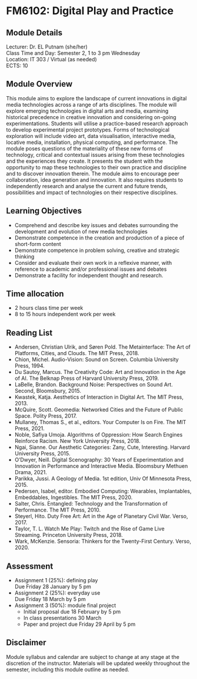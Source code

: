 # FM6102: Digital Play and Practice

## Module Details

Lecturer: Dr. EL Putnam (she/her)  
Class Time and Day: Semester 2, 1 to 3 pm Wednesday  
Location: IT 303 / Virtual (as needed)  
ECTS: 10

## Module Overview

This module aims to explore the landscape of current innovations in digital media technologies across a range of arts disciplines. The module will explore emerging technologies in digital arts and media, examining historical precedence in creative innovation and considering on-going experimentations. Students will utilise a practice-based research approach to develop experimental project prototypes. Forms of technological exploration will include video art, data visualisation, interactive media, locative media, installation, physical computing, and performance. The module poses questions of the materiality of these new forms of technology, critical and contextual issues arising from these technologies and the experiences they create. It presents the student with the opportunity to map these technologies to their own practice and discipline and to discover innovation therein. The module aims to encourage peer collaboration, idea generation and innovation. It also requires students to independently research and analyse the current and future trends, possibilities and impact of technologies on their respective disciplines.

## Learning Objectives

- Comprehend and describe key issues and debates surrounding the development and evolution of new media technologies
- Demonstrate competence in the creation and production of a piece of short-form content
- Demonstrate competence in problem solving, creative and strategic thinking
- Consider and evaluate their own work in a reflexive manner, with reference to academic and/or professional issues and debates
- Demonstrate a facility for independent thought and research.

## Time allocation

- 2 hours class time per week
- 8 to 15 hours independent work per week

## Reading List

- Andersen, Christian Ulrik, and Søren Pold. The Metainterface: The Art of Platforms, Cities, and Clouds. The MIT Press, 2018.
- Chion, Michel. Audio-Vision: Sound on Screen. Columbia University Press, 1994.
- Du Sautoy, Marcus. The Creativity Code: Art and Innovation in the Age of AI. The Belknap Press of Harvard University Press, 2019.
- LaBelle, Brandon. Background Noise: Perspectives on Sound Art. Second, Bloomsbury, 2015.
- Kwastek, Katja. Aesthetics of Interaction in Digital Art. The MIT Press, 2013.
- McQuire, Scott. Geomedia: Networked Cities and the Future of Public Space. Polity Press, 2017.
- Mullaney, Thomas S., et al., editors. Your Computer Is on Fire. The MIT Press, 2021.
- Noble, Safiya Umoja. Algorithms of Oppression: How Search Engines Reinforce Racism. New York University Press, 2018.
- Ngai, Sianne. Our Aesthetic Categories: Zany, Cute, Interesting. Harvard University Press, 2015.
- O’Dwyer, Neill. Digital Scenography: 30 Years of Experimentation and Innovation in Performance and Interactive Media. Bloomsbury Methuen Drama, 2021.
- Parikka, Jussi. A Geology of Media. 1st edition, Univ Of Minnesota Press, 2015.
- Pedersen, Isabel, editor. Embodied Computing: Wearables, Implantables, Embeddables, Ingestibles. The MIT Press, 2020.
- Salter, Chris. Entangled: Technology and the Transformation of Performance. The MIT Press, 2010.
- Steyerl, Hito. Duty Free Art: Art in the Age of Planetary Civil War. Verso, 2017.
- Taylor, T. L. Watch Me Play: Twitch and the Rise of Game Live Streaming. Princeton University Press, 2018.
- Wark, McKenzie. Sensoria: Thinkers for the Twenty-First Century. Verso, 2020.

## Assessment

- Assignment 1 (25%): defining play  
Due Friday 28 January by 5 pm
- Assignment 2 (25%): everyday use  
Due Friday 18 March by 5 pm  
- Assignment 3 (50%): module final project  
    - Initial proposal due 18 February by 5 pm
    - In class presentations 30 March
    - Paper and project due Friday 29 April by 5 pm

## Disclaimer

Module syllabus and calendar are subject to change at any stage at the discretion of the instructor. Materials will be updated weekly throughout the semester, including this module outline as needed.